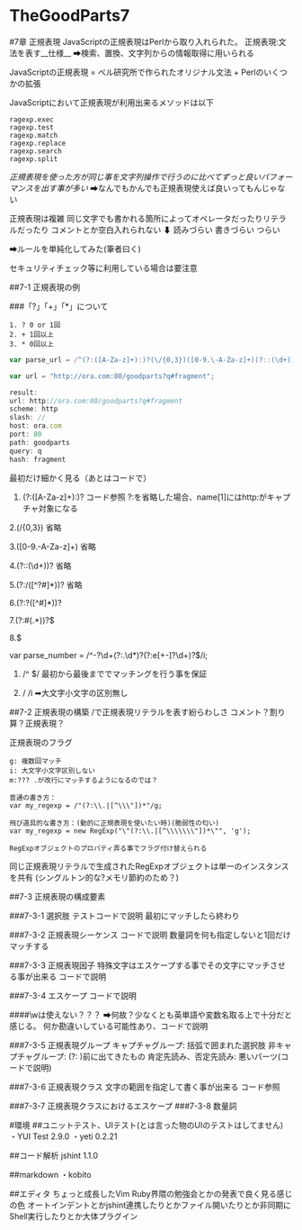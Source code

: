 TheGoodParts7
=============
#7章 正規表現
JavaScriptの正規表現はPerlから取り入れられた。
正規表現:文法を表す__仕様__ ➡検索、置換、文字列からの情報取得に用いられる

JavaScriptの正規表現 = ベル研究所で作られたオリジナル文法 + Perlのいくつかの拡張

JavaScriptにおいて正規表現が利用出来るメソッドは以下

```js:解説は8章
ragexp.exec
ragexp.test
ragexp.match
ragexp.replace
ragexp.search
ragexp.split
```

_正規表現を使った方が同じ事を文字列操作で行うのに比べてずっと良いパフォーマンスを出す事が多い_
➡なんでもかんでも正規表現使えば良いってもんじゃない

正規表現は複雑
  同じ文字でも書かれる箇所によってオペレータだったりリテラルだったり
  コメントとか空白入れられない
  ⬇
  読みづらい
  書きづらい
  つらい

➡ルールを単純化してみた(筆者曰く)

セキュリティチェック等に利用している場合は要注意

##7-1 正規表現の例

###「?」「+」「*」について

```
1. ? 0 or 1回
2. + 1回以上
3. * 0回以上
```

```js:sample1.js
var parse_url = /^(?:([A-Za-z]+):)?(\/{0,3})([0-9.\-A-Za-z]+)(?::(\d+))?(?:\/([^?#]*))?(?:\?([^#]*))?(?:#(.*))?$/;

var url = "http://ora.com:80/goodparts?q#fragment";

result:
url: http://ora.com:80/goodparts?q#fragment
scheme: http 
slash: // 
host: ora.com 
port: 80 
path: goodparts 
query: q 
hash: fragment 
```

最初だけ細かく見る（あとはコードで）




1. (?:([A-Za-z]+):)?
コード参照
?:を省略した場合、name[1]にはhttp:がキャプチャ対象になる

2.(\/{0,3})
省略

3.([0-9.\-A-Za-z]+)
省略

4.(?::(\d+))?
省略

5.(?:\/([^?#]*))?
省略

6.(?:\?([^#]*))?

7.(?:#(.*))?$

8.$

var parse_number = /^-?\d+(?:\.\d*)?(?:e[+\-]?\d+)?$/i;

1. /^  $/
最初から最後まででマッチングを行う事を保証

2. /  /i
➡大文字小文字の区別無し

##7-2 正規表現の構築
/で正規表現リテラルを表す紛らわしさ
コメント？割り算？正規表現？

正規表現のフラグ

```
g: 複数回マッチ
i: 大文字小文字区別しない
m:??? .が改行にマッチするようになるのでは？

```


```//何にマッチさせたいのかよく分かりませんでした(JavaScript文字列？？？)
普通の書き方：
var my_regexp = /"(?:\\.|[^\\\"])*"/g;

飛び道具的な書き方：(動的に正規表現を使いたい時)(脆弱性の匂い)
var my_regexp = new RegExp("\"(?:\\.|[^\\\\\\\"])*\"", 'g');

RegExpオブジェクトのプロパティ弄る事でフラグ付け替えられる
```

同じ正規表現リテラルで生成されたRegExpオブジェクトは単一のインスタンスを共有
(シングルトン的な?メモリ節約のため？)

##7-3 正規表現の構成要素

###7-3-1 選択肢
テストコードで説明
最初にマッチしたら終わり

###7-3-2 正規表現シーケンス
コードで説明
数量詞を何も指定しないと1回だけマッチする

###7-3-3 正規表現因子
特殊文字はエスケープする事でその文字にマッチさせる事が出来る
コードで説明

###7-3-4 エスケープ
コードで説明

####\wは使えない？？？
➡何故？少なくとも英単語や変数名取る上で十分だと感じる。
何か勘違いしている可能性あり、コードで説明

###7-3-5 正規表現グループ
キャプチャグループ:  括弧で囲まれた選択肢
非キャプチャグループ:	(?: )前に出てきたもの
肯定先読み、否定先読み:	悪いパーツ(コードで説明)

###7-3-6 正規表現クラス
文字の範囲を指定して書く事が出来る
コード参照

###7-3-7 正規表現クラスにおけるエスケープ
###7-3-8 数量詞

#環境
##ユニットテスト、UIテスト(とは言った物のUIのテストはしてません)
・YUI Test	2.9.0
・yeti		0.2.21

##コード解析
jshint		1.1.0

##markdown
・kobito

##エディタ
ちょっと成長したVim
Ruby界隈の勉強会とかの発表で良く見る感じの色
オートインデントとかjshint連携したりとかファイル開いたりとか非同期にShell実行したりとか大体プラグイン

